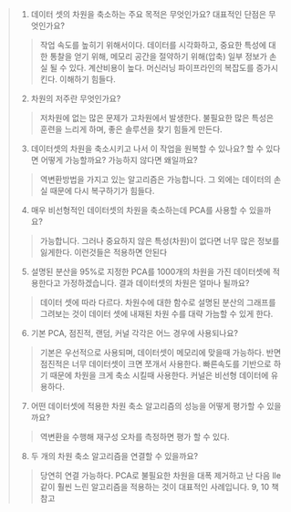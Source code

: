 > 1. 데이터 셋의 차원을 축소하는 주요 목적은 무엇인가요? 대표적인 단점은 무엇인가요?
> > 작업 속도를 높히기 위해서이다. 데이터를 시각화하고, 중요한 특성에 대한 통찰을 얻기 위해, 메모리 공간을 절약하기 위해(압축) 
> > 일부 정보가 손실 될 수 있다. 계산비용이 높다. 머신러닝 파이프라인의 복잡도를 증가시킨다. 이해하기 힘들다.
> 2. 차원의 저주란 무엇인가요?
> > 저차원에 없는 많은 문제가 고차원에서 발생한다.
> > 불필요한 많은 특성은 훈련을 느리게 하며, 좋은 솔루션을 찾기 힘들게 만든다.
> 3. 데이터셋의 차원을 축소시키고 나서 이 작업을 원복할 수 있나요? 할 수 있다면 어떻게 가능할까요?
> 가능하지 않다면 왜일까요?
> > 역변환방법을 가지고 있는 알고리즘은 가능합니다.
> > 그 외에는 데이터의 손실 때문에 다시 복구하기가 힘들다.
> 4. 매우 비선형적인 데이터셋의 차원을 축소하는데 PCA를 사용할 수 있을까요?
> > 가능합니다. 그러나 중요하지 않은 특성(차원)이 없다면 너무 많은 정보를 잃게한다. 이런것들은 적용하면 안된다
> 5. 설명된 분산을 95%로 지정한 PCA를 1000개의 차원을 가진 데이터셋에 적용한다고 가정하겠습니다.
> 결과 데이터셋의 차원은 얼마나 될까요?
> > 데이터 셋에 따라 다르다. 차원수에 대한 함수로 설명된 분산의 그래프를 그려보는 것이 데이터 셋에 내재된 차원 수를 대략 가늠할 수 있게 한다.
> 6. 기본 PCA, 점진적, 랜덤, 커널 각각은 어느 경우에 사용되나요?
> > 기본은 우선적으로 사용되며, 데이터셋이 메모리에 맞을때 가능하다.
> > 반면 점진적은 너무 데이터셋이 크면 쪼개서 사용한다.
> > 빠른속도를 기반으로 하기 때문에 차원을 크게 축소 시킬때 사용한다.
> > 커널은 비선형 데이터에 유용하다.
> 7. 어떤 데이터셋에 적용한 차원 축소 알고리즘의 성능을 어떻게 평가할 수 있을까요?
> > 역변환을 수행해 재구성 오차를 측정하면 평가 할 수 있다.
> 8. 두 개의 차원 축소 알고리즘을 연결할 수 있을까요?
> > 당연히 연결 가능하다. PCA로 불필요한 차원을 대폭 제거하고 난 다음 lle 같이 훨씬 느린 알고리즘을 적용하는 것이 대표적인 사례입니다.
> 9, 10 책 참고
> >